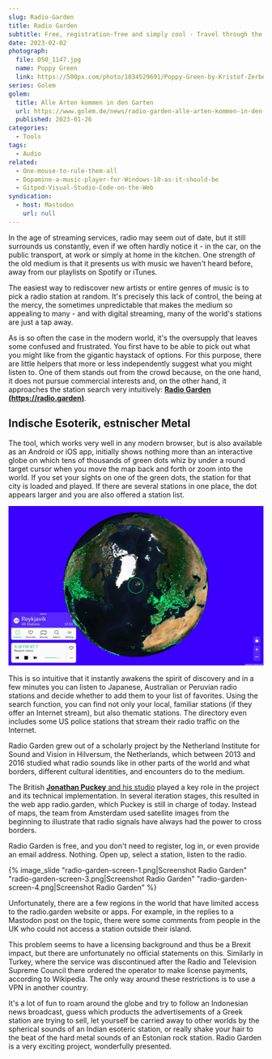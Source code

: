 ```yaml
---
slug: Radio-Garden
title: Radio Garden
subtitle: Free, registration-free and simply cool - Travel through the radio stations of the world with Radio Garden
date: 2023-02-02
photograph:
  file: D50_1147.jpg
  name: Poppy Green
  link: https://500px.com/photo/1034529691/Poppy-Green-by-Kristof-Zerbe/
series: Golem
golem:
  title: Alle Arten kommen in den Garten
  url: https://www.golem.de/news/radio-garden-alle-arten-kommen-in-den-garten-2301-170900.html
  published: 2023-01-26
categories:
  - Tools
tags:
  - Audio
related:
  - One-mouse-to-rule-them-all
  - Dopamine-a-music-player-for-Windows-10-as-it-should-be
  - Gitpod-Visual-Studio-Code-on-the-Web
syndication:
  - host: Mastodon
    url: null
---
```


In the age of streaming services, radio may seem out of date, but it still surrounds us constantly, even if we often hardly notice it - in the car, on the public transport, at work or simply at home in the kitchen. One strength of the old medium is that it presents us with music we haven't heard before, away from our playlists on Spotify or iTunes.

The easiest way to rediscover new artists or entire genres of music is to pick a radio station at random. It's precisely this lack of control, the being at the mercy, the sometimes unpredictable that makes the medium so appealing to many - and with digital streaming, many of the world's stations are just a tap away.

As is so often the case in the modern world, it's the oversupply that leaves some confused and frustrated. You first have to be able to pick out what you might like from the gigantic haystack of options. For this purpose, there are little helpers that more or less independently suggest what you might listen to. One of them stands out from the crowd because, on the one hand, it does not pursue commercial interests and, on the other hand, it approaches the station search very intuitively: **[Radio Garden (https://radio.garden)](https://radio.garden/)**.

<!-- more -->

## Indische Esoterik, estnischer Metal

The tool, which works very well in any modern browser, but is also available as an Android or iOS app, initially shows nothing more than an interactive globe on which tens of thousands of green dots whiz by under a round target cursor when you move the map back and forth or zoom into the world. If you set your sights on one of the green dots, the station for that city is loaded and played. If there are several stations in one place, the dot appears larger and you are also offered a station list.

![Screenshot Radio Garden](Radio-Garden/radio-garden-screen-2.png)

This is so intuitive that it instantly awakens the spirit of discovery and in a few minutes you can listen to Japanese, Australian or Peruvian radio stations and decide whether to add them to your list of favorites. Using the search function, you can find not only your local, familiar stations (if they offer an Internet stream), but also thematic stations. The directory even includes some US police stations that stream their radio traffic on the Internet.

Radio Garden grew out of a scholarly project by the Netherland Institute for Sound and Vision in Hilversum, the Netherlands, which between 2013 and 2016 studied what radio sounds like in other parts of the world and what borders, different cultural identities, and encounters do to the medium.

The British [**Jonathan Puckey** and his studio](http://puckey.studio/) played a key role in the project and its technical implementation. In several iteration stages, this resulted in the web app radio.garden, which Puckey is still in charge of today. Instead of maps, the team from Amsterdam used satellite images from the beginning to illustrate that radio signals have always had the power to cross borders.

Radio Garden is free, and you don't need to register, log in, or even provide an email address. Nothing. Open up, select a station, listen to the radio.

{% image_slide
  "radio-garden-screen-1.png|Screenshot Radio Garden"
  "radio-garden-screen-3.png|Screenshot Radio Garden"
  "radio-garden-screen-4.png|Screenshot Radio Garden"
%}

Unfortunately, there are a few regions in the world that have limited access to the radio.garden website or apps. For example, in the replies to a Mastodon post on the topic, there were some comments from people in the UK who could not access a station outside their island.

This problem seems to have a licensing background and thus be a Brexit impact, but there are unfortunately no official statements on this. Similarly in Turkey, where the service was discontinued after the Radio and Television Supreme Council there ordered the operator to make license payments, according to Wikipedia. The only way around these restrictions is to use a VPN in another country.

It's a lot of fun to roam around the globe and try to follow an Indonesian news broadcast, guess which products the advertisements of a Greek station are trying to sell, let yourself be carried away to other worlds by the spherical sounds of an Indian esoteric station, or really shake your hair to the beat of the hard metal sounds of an Estonian rock station. Radio Garden is a very exciting project, wonderfully presented.
